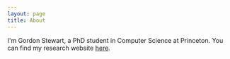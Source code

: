 ```yaml
---
layout: page
title: About
---
```


I'm Gordon Stewart,
a PhD student in Computer Science at Princeton. 
You can find my research website [here](http://www.cs.princeton.edu/~jsseven).
